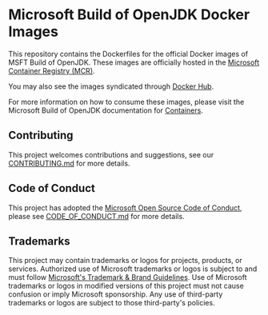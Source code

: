 # Microsoft Build of OpenJDK Docker Images

This repository contains the Dockerfiles for the official Docker images of MSFT Build of OpenJDK. These images are officially hosted in the [Microsoft Container Registry (MCR)](https://github.com/microsoft/containerregistry).

You may also see the images syndicated through [Docker Hub](https://hub.docker.com/_/microsoft-openjdk-jdk).

For more information on how to consume these images, please visit the Microsoft Build of OpenJDK documentation for [Containers](https://docs.microsoft.com/java/openjdk/containers).

## Contributing

This project welcomes contributions and suggestions, see our [CONTRIBUTING.md](CONTRIBUTING.md) for more details.

## Code of Conduct

This project has adopted the [Microsoft Open Source Code of Conduct](https://opensource.microsoft.com/codeofconduct/), please see [CODE_OF_CONDUCT.md](CODE_OF_CONDUCT.md) for more details.

## Trademarks

This project may contain trademarks or logos for projects, products, or services. Authorized use of Microsoft
trademarks or logos is subject to and must follow
[Microsoft's Trademark & Brand Guidelines](https://www.microsoft.com/en-us/legal/intellectualproperty/trademarks/usage/general).
Use of Microsoft trademarks or logos in modified versions of this project must not cause confusion or imply Microsoft sponsorship.
Any use of third-party trademarks or logos are subject to those third-party's policies.
